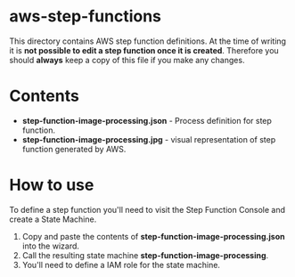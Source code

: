 
# aws-step-functions

This directory contains AWS step function definitions.  At the time of writing it is **not possible to edit a step function once it is created**.  Therefore you should **always** keep a copy of this file if you make any changes.

# Contents

* **step-function-image-processing.json** - Process definition for step function.
* **step-function-image-processing.jpg** - visual representation of step function generated by AWS.

# How to use

To define a step function you'll need to visit the Step Function Console and create a State Machine.  
1. Copy and paste the contents of **step-function-image-processing.json** into the wizard.
2. Call the resulting state machine **step-function-image-processing**.
3. You'll need to define a IAM role for the state machine.

